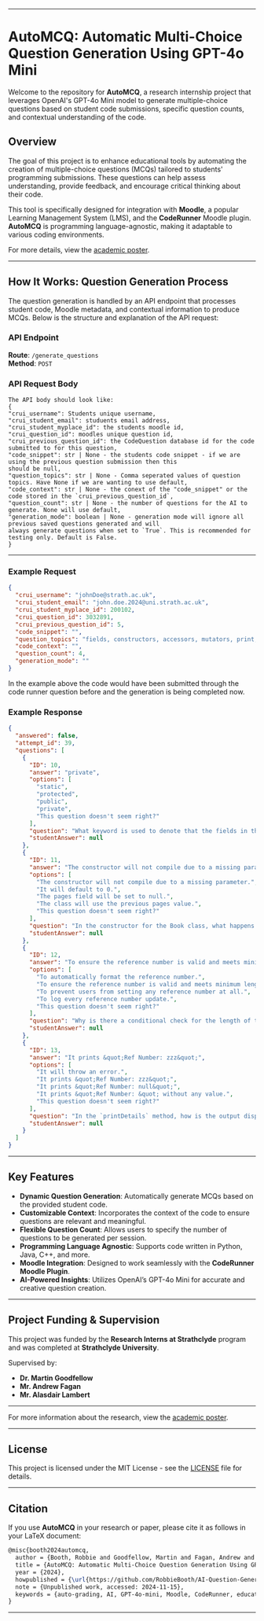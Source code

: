
---

# AutoMCQ: Automatic Multi-Choice Question Generation Using GPT-4o Mini

Welcome to the repository for **AutoMCQ**, a research internship project that leverages OpenAI's GPT-4o Mini model to generate multiple-choice questions based on student code submissions, specific question counts, and contextual understanding of the code.

## Overview

The goal of this project is to enhance educational tools by automating the creation of multiple-choice questions (MCQs) tailored to students' programming submissions. These questions can help assess understanding, provide feedback, and encourage critical thinking about their code.

This tool is specifically designed for integration with **Moodle**, a popular Learning Management System (LMS), and the **CodeRunner** Moodle plugin. **AutoMCQ** is programming language-agnostic, making it adaptable to various coding environments.

For more details, view the [academic poster](https://robbiebooth.com/portfolio/ai-question-generation/academic_poster.pdf).

---

## How It Works: Question Generation Process

The question generation is handled by an API endpoint that processes student code, Moodle metadata, and contextual information to produce MCQs. Below is the structure and explanation of the API request:

### API Endpoint

**Route**: `/generate_questions`  
**Method**: `POST`

### API Request Body

```
The API body should look like:
{
"crui_username": Students unique username,
"crui_student_email": studuents email address,
"crui_student_myplace_id": the students moodle id,
"crui_question_id": moodles unique question id,
"crui_previous_question_id": the CodeQuestion database id for the code submitted to for this question,
"code_snippet": str | None - the students code snippet - if we are using the previous question submission then this
should be null,
"question_topics": str | None - Comma seperated values of question topics. Have None if we are wanting to use default,
"code_context": str | None - the conext of the "code_snippet" or the code stored in the `crui_previous_question_id`,
"question_count": str | None - the number of questions for the AI to generate. None will use default,
"generation_mode": boolean | None - generation mode will ignore all previous saved questions generated and will
always generate questions when set to `True`. This is recommended for testing only. Default is False.
}
```

---

### Example Request

```json
{
  "crui_username": "johnDoe@strath.ac.uk",
  "crui_student_email": "john.doe.2024@uni.strath.ac.uk",
  "crui_student_myplace_id": 200102,
  "crui_question_id": 3032891,
  "crui_previous_question_id": 5,
  "code_snippet": "",
  "question_topics": "fields, constructors, accessors, mutators, print, equals and if statements",
  "code_context": "",
  "question_count": 4,
  "generation_mode": ""
}

```

In the example above the code would have been submitted through the code runner question before and the generation is being completed now.

### Example Response

```json
{
  "answered": false,
  "attempt_id": 39,
  "questions": [
    {
      "ID": 10,
      "answer": "private",
      "options": [
        "static",
        "protected",
        "public",
        "private",
        "This question doesn't seem right?"
      ],
      "question": "What keyword is used to denote that the fields in the Book class are private?",
      "studentAnswer": null
    },
    {
      "ID": 11,
      "answer": "The constructor will not compile due to a missing parameter.",
      "options": [
        "The constructor will not compile due to a missing parameter.",
        "It will default to 0.",
        "The pages field will be set to null.",
        "The class will use the previous pages value.",
        "This question doesn't seem right?"
      ],
      "question": "In the constructor for the Book class, what happens if the parameter `bookPages` is not provided?",
      "studentAnswer": null
    },
    {
      "ID": 12,
      "answer": "To ensure the reference number is valid and meets minimum length requirements.",
      "options": [
        "To automatically format the reference number.",
        "To ensure the reference number is valid and meets minimum length requirements.",
        "To prevent users from setting any reference number at all.",
        "To log every reference number update.",
        "This question doesn't seem right?"
      ],
      "question": "Why is there a conditional check for the length of the reference number in the `setRefNumber` method?",
      "studentAnswer": null
    },
    {
      "ID": 13,
      "answer": "It prints &quot;Ref Number: zzz&quot;",
      "options": [
        "It will throw an error.",
        "It prints &quot;Ref Number: zzz&quot;",
        "It prints &quot;Ref Number: null&quot;",
        "It prints &quot;Ref Number: &quot; without any value.",
        "This question doesn't seem right?"
      ],
      "question": "In the `printDetails` method, how is the output displayed if `refNumber` is an empty string?",
      "studentAnswer": null
    }
  ]
}

```

---

## Key Features

- **Dynamic Question Generation**: Automatically generate MCQs based on the provided student code.
- **Customizable Context**: Incorporates the context of the code to ensure questions are relevant and meaningful.
- **Flexible Question Count**: Allows users to specify the number of questions to be generated per session.
- **Programming Language Agnostic**: Supports code written in Python, Java, C++, and more.
- **Moodle Integration**: Designed to work seamlessly with the **CodeRunner Moodle Plugin**.
- **AI-Powered Insights**: Utilizes OpenAI’s GPT-4o Mini for accurate and creative question creation.

---

## Project Funding & Supervision

This project was funded by the **Research Interns at Strathclyde** program and was completed at **Strathclyde University**.

Supervised by:
- **Dr. Martin Goodfellow**
- **Mr. Andrew Fagan**
- **Mr. Alasdair Lambert**

---

For more information about the research, view the [academic poster](https://robbiebooth.com/portfolio/ai-question-generation/academic_poster.pdf).

---

## License

This project is licensed under the MIT License - see the [LICENSE](LICENSE) file for details.

---

## Citation

If you use **AutoMCQ** in your research or paper, please cite it as follows in your LaTeX document:

```latex
@misc{booth2024automcq,
  author = {Booth, Robbie and Goodfellow, Martin and Fagan, Andrew and Lambert, Alasdair},
  title = {AutoMCQ: Automatic Multi-Choice Question Generation Using GPT-4o Mini},
  year = {2024},
  howpublished = {\url{https://github.com/RobbieBooth/AI-Question-Generator}},
  note = {Unpublished work, accessed: 2024-11-15},
  keywords = {auto-grading, AI, GPT-4o-mini, Moodle, CodeRunner, education},
}

```

---
